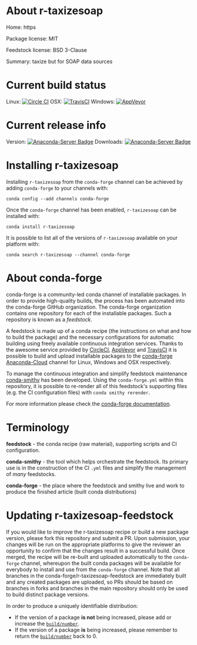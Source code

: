 About r-taxizesoap
==================

Home: https

Package license: MIT

Feedstock license: BSD 3-Clause

Summary: taxize but for SOAP data sources



Current build status
====================

Linux: [![Circle CI](https://circleci.com/gh/conda-forge/r-taxizesoap-feedstock.svg?style=shield)](https://circleci.com/gh/conda-forge/r-taxizesoap-feedstock)
OSX: [![TravisCI](https://travis-ci.org/conda-forge/r-taxizesoap-feedstock.svg?branch=master)](https://travis-ci.org/conda-forge/r-taxizesoap-feedstock)
Windows: [![AppVeyor](https://ci.appveyor.com/api/projects/status/github/conda-forge/r-taxizesoap-feedstock?svg=True)](https://ci.appveyor.com/project/conda-forge/r-taxizesoap-feedstock/branch/master)

Current release info
====================
Version: [![Anaconda-Server Badge](https://anaconda.org/conda-forge/r-taxizesoap/badges/version.svg)](https://anaconda.org/conda-forge/r-taxizesoap)
Downloads: [![Anaconda-Server Badge](https://anaconda.org/conda-forge/r-taxizesoap/badges/downloads.svg)](https://anaconda.org/conda-forge/r-taxizesoap)

Installing r-taxizesoap
=======================

Installing `r-taxizesoap` from the `conda-forge` channel can be achieved by adding `conda-forge` to your channels with:

```
conda config --add channels conda-forge
```

Once the `conda-forge` channel has been enabled, `r-taxizesoap` can be installed with:

```
conda install r-taxizesoap
```

It is possible to list all of the versions of `r-taxizesoap` available on your platform with:

```
conda search r-taxizesoap --channel conda-forge
```


About conda-forge
=================

conda-forge is a community-led conda channel of installable packages.
In order to provide high-quality builds, the process has been automated into the
conda-forge GitHub organization. The conda-forge organization contains one repository
for each of the installable packages. Such a repository is known as a *feedstock*.

A feedstock is made up of a conda recipe (the instructions on what and how to build
the package) and the necessary configurations for automatic building using freely
available continuous integration services. Thanks to the awesome service provided by
[CircleCI](https://circleci.com/), [AppVeyor](http://www.appveyor.com/)
and [TravisCI](https://travis-ci.org/) it is possible to build and upload installable
packages to the [conda-forge](https://anaconda.org/conda-forge)
[Anaconda-Cloud](http://docs.anaconda.org/) channel for Linux, Windows and OSX respectively.

To manage the continuous integration and simplify feedstock maintenance
[conda-smithy](http://github.com/conda-forge/conda-smithy) has been developed.
Using the ``conda-forge.yml`` within this repository, it is possible to re-render all of
this feedstock's supporting files (e.g. the CI configuration files) with ``conda smithy rerender``.

For more information please check the [conda-forge documentation](https://conda-forge.org/docs/).

Terminology
===========

**feedstock** - the conda recipe (raw material), supporting scripts and CI configuration.

**conda-smithy** - the tool which helps orchestrate the feedstock.
                   Its primary use is in the construction of the CI ``.yml`` files
                   and simplify the management of *many* feedstocks.

**conda-forge** - the place where the feedstock and smithy live and work to
                  produce the finished article (built conda distributions)


Updating r-taxizesoap-feedstock
===============================

If you would like to improve the r-taxizesoap recipe or build a new
package version, please fork this repository and submit a PR. Upon submission,
your changes will be run on the appropriate platforms to give the reviewer an
opportunity to confirm that the changes result in a successful build. Once
merged, the recipe will be re-built and uploaded automatically to the
`conda-forge` channel, whereupon the built conda packages will be available for
everybody to install and use from the `conda-forge` channel.
Note that all branches in the conda-forge/r-taxizesoap-feedstock are
immediately built and any created packages are uploaded, so PRs should be based
on branches in forks and branches in the main repository should only be used to
build distinct package versions.

In order to produce a uniquely identifiable distribution:
 * If the version of a package **is not** being increased, please add or increase
   the [``build/number``](http://conda.pydata.org/docs/building/meta-yaml.html#build-number-and-string).
 * If the version of a package **is** being increased, please remember to return
   the [``build/number``](http://conda.pydata.org/docs/building/meta-yaml.html#build-number-and-string)
   back to 0.